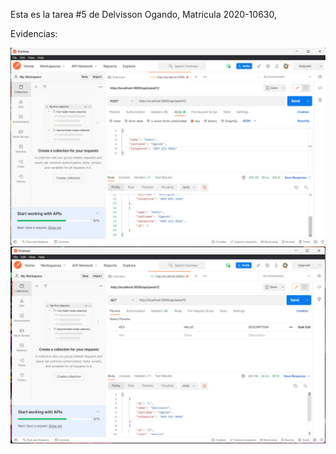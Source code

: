 Esta es la tarea #5 de Delvisson Ogando, Matricula 2020-10630,

Evidencias:

![Evidencia1](EvidenciaPost.png)
![Evidencia2](EvidenicaGet.png)
